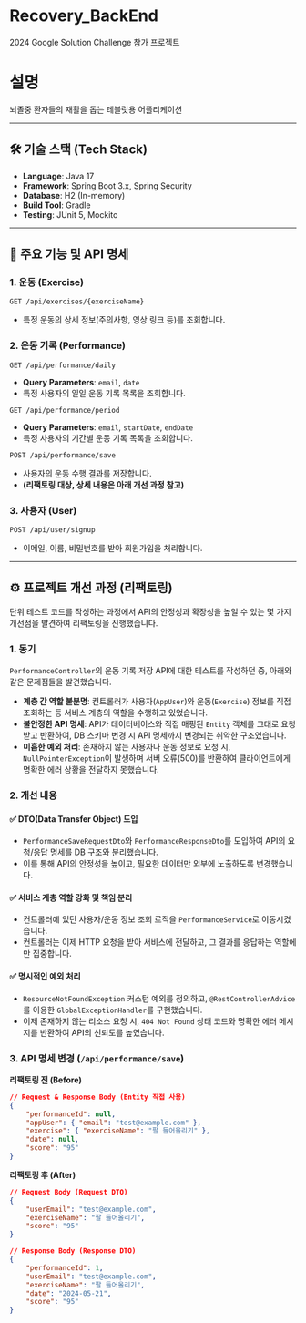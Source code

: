 # Recovery_BackEnd

2024 Google Solution Challenge 참가 프로젝트

# 설명
뇌졸중 환자들의 재활을 돕는 테블릿용 어플리케이션 

---

## 🛠️ 기술 스택 (Tech Stack)
- **Language**: Java 17
- **Framework**: Spring Boot 3.x, Spring Security
- **Database**: H2 (In-memory)
- **Build Tool**: Gradle
- **Testing**: JUnit 5, Mockito

---

## 📖 주요 기능 및 API 명세

### 1. 운동 (Exercise)
`GET /api/exercises/{exerciseName}`
- 특정 운동의 상세 정보(주의사항, 영상 링크 등)를 조회합니다.

### 2. 운동 기록 (Performance)
`GET /api/performance/daily`
- **Query Parameters**: `email`, `date`
- 특정 사용자의 일일 운동 기록 목록을 조회합니다.

`GET /api/performance/period`
- **Query Parameters**: `email`, `startDate`, `endDate`
- 특정 사용자의 기간별 운동 기록 목록을 조회합니다.

`POST /api/performance/save`
- 사용자의 운동 수행 결과를 저장합니다.
- **(리팩토링 대상, 상세 내용은 아래 개선 과정 참고)**

### 3. 사용자 (User)
`POST /api/user/signup`
- 이메일, 이름, 비밀번호를 받아 회원가입을 처리합니다.

---

## ⚙️ 프로젝트 개선 과정 (리팩토링)

단위 테스트 코드를 작성하는 과정에서 API의 안정성과 확장성을 높일 수 있는 몇 가지 개선점을 발견하여 리팩토링을 진행했습니다.

### 1. 동기
`PerformanceController`의 운동 기록 저장 API에 대한 테스트를 작성하던 중, 아래와 같은 문제점들을 발견했습니다.
- **계층 간 역할 불분명**: 컨트롤러가 사용자(`AppUser`)와 운동(`Exercise`) 정보를 직접 조회하는 등 서비스 계층의 역할을 수행하고 있었습니다.
- **불안정한 API 명세**: API가 데이터베이스와 직접 매핑된 `Entity` 객체를 그대로 요청받고 반환하여, DB 스키마 변경 시 API 명세까지 변경되는 취약한 구조였습니다.
- **미흡한 예외 처리**: 존재하지 않는 사용자나 운동 정보로 요청 시, `NullPointerException`이 발생하며 서버 오류(500)를 반환하여 클라이언트에게 명확한 에러 상황을 전달하지 못했습니다.

### 2. 개선 내용

#### ✅ DTO(Data Transfer Object) 도입
- `PerformanceSaveRequestDto`와 `PerformanceResponseDto`를 도입하여 API의 요청/응답 명세를 DB 구조와 분리했습니다.
- 이를 통해 API의 안정성을 높이고, 필요한 데이터만 외부에 노출하도록 변경했습니다.

#### ✅ 서비스 계층 역할 강화 및 책임 분리
- 컨트롤러에 있던 사용자/운동 정보 조회 로직을 `PerformanceService`로 이동시켰습니다.
- 컨트롤러는 이제 HTTP 요청을 받아 서비스에 전달하고, 그 결과를 응답하는 역할에만 집중합니다.

#### ✅ 명시적인 예외 처리
- `ResourceNotFoundException` 커스텀 예외를 정의하고, `@RestControllerAdvice`를 이용한 `GlobalExceptionHandler`를 구현했습니다.
- 이제 존재하지 않는 리소스 요청 시, `404 Not Found` 상태 코드와 명확한 에러 메시지를 반환하여 API의 신뢰도를 높였습니다.

### 3. API 명세 변경 (`/api/performance/save`)

**리팩토링 전 (Before)**
```json
// Request & Response Body (Entity 직접 사용)
{
    "performanceId": null,
    "appUser": { "email": "test@example.com" },
    "exercise": { "exerciseName": "팔 들어올리기" },
    "date": null,
    "score": "95"
}
```

**리팩토링 후 (After)**
```json
// Request Body (Request DTO)
{
    "userEmail": "test@example.com",
    "exerciseName": "팔 들어올리기",
    "score": "95"
}

// Response Body (Response DTO)
{
    "performanceId": 1,
    "userEmail": "test@example.com",
    "exerciseName": "팔 들어올리기",
    "date": "2024-05-21",
    "score": "95"
}
```
